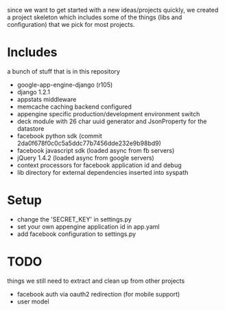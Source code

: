 since we want to get started with a new ideas/projects quickly, we created a project skeleton which includes some of the things (libs and configuration) that we pick for most projects.

# Includes

a bunch of stuff that is in this repository

* google-app-engine-django (r105)
* django 1.2.1
* appstats middleware
* memcache caching backend configured
* appengine specific production/development environment switch
* deck module with 26 char uuid generator and JsonProperty for the datastore
* facebook python sdk (commit 2da0f678f0c0c5a5ddc77b7456dde232e9b98bd9)
* facebook javascript sdk (loaded async from fb servers)
* jQuery 1.4.2 (loaded async from google servers)
* context processors for facebook application id and debug
* lib directory for external dependencies inserted into syspath

# Setup

* change the 'SECRET_KEY' in settings.py
* set your own appengine application id in app.yaml
* add facebook configuration to settings.py

# TODO

things we still need to extract and clean up from other projects

* facebook auth via oauth2 redirection (for mobile support)
* user model
